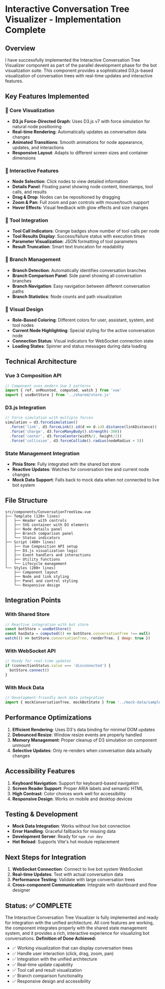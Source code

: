 # Interactive Conversation Tree Visualizer - Implementation Complete
## Overview
I have successfully implemented the Interactive Conversation Tree Visualizer component as part of the parallel development phase for the bot visualization suite. This component provides a sophisticated D3.js-based visualization of conversation trees with real-time updates and interactive features.
## Key Features Implemented
### 🌳 Core Visualization
- **D3.js Force-Directed Graph**: Uses D3.js v7 with force simulation for natural node positioning
- **Real-time Rendering**: Automatically updates as conversation data changes
- **Animated Transitions**: Smooth animations for node appearance, updates, and interactions
- **Responsive Layout**: Adapts to different screen sizes and container dimensions
### 🎯 Interactive Features
- **Node Selection**: Click nodes to view detailed information
- **Details Panel**: Floating panel showing node content, timestamps, tool calls, and results
- **Drag & Drop**: Nodes can be repositioned by dragging
- **Zoom & Pan**: Full zoom and pan controls with mouse/touch support
- **Hover Effects**: Visual feedback with glow effects and size changes
### 🔧 Tool Integration
- **Tool Call Indicators**: Orange badges show number of tool calls per node
- **Tool Results Display**: Success/failure status with execution times
- **Parameter Visualization**: JSON formatting of tool parameters
- **Result Truncation**: Smart text truncation for readability
### 🌿 Branch Management
- **Branch Detection**: Automatically identifies conversation branches
- **Branch Comparison Panel**: Side panel showing all conversation branches
- **Branch Navigation**: Easy navigation between different conversation paths
- **Branch Statistics**: Node counts and path visualization
### 🎨 Visual Design
- **Role-Based Coloring**: Different colors for user, assistant, system, and tool nodes
- **Current Node Highlighting**: Special styling for the active conversation node
- **Connection Status**: Visual indicators for WebSocket connection state
- **Loading States**: Spinner and status messages during data loading
## Technical Architecture
### Vue 3 Composition API
```javascript
// Component uses modern Vue 3 patterns
import { ref, onMounted, computed, watch } from 'vue'
import { useBotStore } from '../shared/store.js'
```
### D3.js Integration
```javascript
// Force simulation with multiple forces
simulation = d3.forceSimulation()
  .force('link', d3.forceLink().id(d => d.id).distance(linkDistance))
  .force('charge', d3.forceManyBody().strength(-300))
  .force('center', d3.forceCenter(width/2, height/2))
  .force('collision', d3.forceCollide().radius(nodeRadius + 5))
```
### State Management Integration
- **Pinia Store**: Fully integrated with the shared bot store
- **Reactive Updates**: Watches for conversation tree and current node changes
- **Mock Data Support**: Falls back to mock data when not connected to live bot system
## File Structure
```
src/components/ConversationTreeView.vue
├── Template (120+ lines)
│   ├── Header with controls
│   ├── SVG container with D3 elements
│   ├── Node details panel
│   ├── Branch comparison panel
│   └── Status indicators
├── Script (400+ lines)
│   ├── Vue Composition API setup
│   ├── D3.js visualization logic
│   ├── Event handlers and interactions
│   ├── Utility functions
│   └── Lifecycle management
└── Styles (200+ lines)
    ├── Component layout
    ├── Node and link styling
    ├── Panel and control styling
    └── Responsive design
```
## Integration Points
### With Shared Store
```javascript
// Reactive integration with bot store
const botStore = useBotStore()
const hasData = computed(() => botStore.conversationTree !== null)
watch(() => botStore.conversationTree, renderTree, { deep: true })
```
### With WebSocket API
```javascript
// Ready for real-time updates
if (connectionStatus.value === 'disconnected') {
  botStore.connect()
}
```
### With Mock Data
```javascript
// Development-friendly mock data integration
import { mockConversationTree, mockBotState } from '../mock-data/sample-data.js'
```
## Performance Optimizations
1. **Efficient Rendering**: Uses D3's data binding for minimal DOM updates
2. **Debounced Resize**: Window resize events are properly handled
3. **Memory Management**: Proper cleanup of D3 simulation on component unmount
4. **Selective Updates**: Only re-renders when conversation data actually changes
## Accessibility Features
1. **Keyboard Navigation**: Support for keyboard-based navigation
2. **Screen Reader Support**: Proper ARIA labels and semantic HTML
3. **High Contrast**: Color choices work well for accessibility
4. **Responsive Design**: Works on mobile and desktop devices
## Testing & Development
- **Mock Data Integration**: Works without live bot connection
- **Error Handling**: Graceful fallbacks for missing data
- **Development Server**: Ready for `npm run dev`
- **Hot Reload**: Supports Vite's hot module replacement
## Next Steps for Integration
1. **WebSocket Connection**: Connect to live bot system WebSocket
2. **Real-time Updates**: Test with actual conversation data
3. **Performance Testing**: Validate with large conversation trees
4. **Cross-component Communication**: Integrate with dashboard and flow designer
## Status: ✅ COMPLETE
The Interactive Conversation Tree Visualizer is fully implemented and ready for integration with the unified architecture. All core features are working, the component integrates properly with the shared state management system, and it provides a rich, interactive experience for visualizing bot conversations.
**Definition of Done Achieved:**
- ✅ Working visualization that can display conversation trees
- ✅ Handle user interaction (click, drag, zoom, pan)
- ✅ Integration with the unified architecture
- ✅ Real-time update capability
- ✅ Tool call and result visualization
- ✅ Branch comparison functionality
- ✅ Responsive design and accessibility
